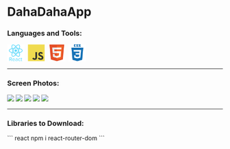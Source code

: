 # DahaDahaApp

<h3 align="left">Languages and Tools:</h3>
<div>
  <img src="https://github.com/devicons/devicon/blob/master/icons/react/react-original-wordmark.svg" title="React" alt="React" width="40" height="40"/>&nbsp;
  <img src="https://github.com/devicons/devicon/blob/master/icons/javascript/javascript-original.svg" title="JavaScript" alt="JavaScript" width="40" height="40"/>&nbsp;
  <img src="https://github.com/devicons/devicon/blob/master/icons/html5/html5-original.svg" title="HTML5" alt="HTML" width="40" height="40"/>&nbsp;
   <img src="https://github.com/devicons/devicon/blob/master/icons/css3/css3-plain-wordmark.svg"  title="CSS3" alt="CSS" width="40" height="40"/>&nbsp;
</div>

******
<h3 align="left">Screen Photos:</h3>
<div>
 <img src= "https://user-images.githubusercontent.com/74709621/211670121-4dc98096-e656-470e-a3d0-ae19ee6fa914.png" />
 <img src= "https://user-images.githubusercontent.com/74709621/211670164-97537f73-5da6-40a1-a815-c8d7a604f195.png" />
 <img src= "https://user-images.githubusercontent.com/74709621/211670204-b6e1c30f-413d-4ffe-98a7-29d706f8bd27.png" />
 <img src= "https://user-images.githubusercontent.com/74709621/211670235-071dd364-d227-4cbd-9642-b227de0d330c.png" />
 <img src= "https://user-images.githubusercontent.com/74709621/211670249-b93b0c3b-73a5-438f-99b9-be823fdd0d95.png" />
</div>

******
<h3 align="left">Libraries to Download:</h3>
``` react
npm i react-router-dom
```
